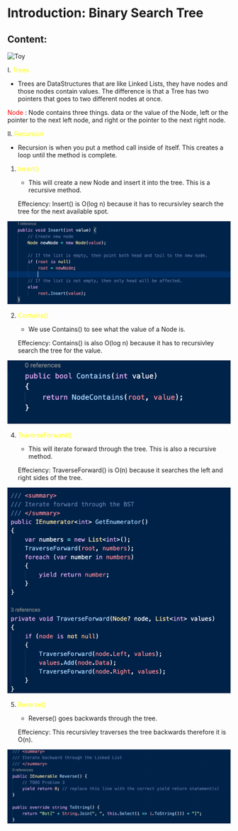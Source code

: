 # Introduction: Binary Search Tree #

## **Content**:

![Toy](../assets/BSTSearch.png "Toy")

I. <span style = "color:yellow"> Trees </span>
   * Trees are DataStructures that are like Linked Lists, they have nodes and those nodes contain values. The difference is that a Tree has two pointers that goes to two different nodes at once.

   <span style = "color:red"> Node </span>: Node contains three things. data or the value of the Node, left or the pointer to the next left node, and right or the pointer to the next right node.

II. <span style = "color:yellow"> Recursion </span>
   * Recursion is when you put a method call inside of itself. This creates a loop until the method is complete.

   1. <span style = "color:yellow"> Insert() </span>
        * This will create a new Node and insert it into the tree. This is a recursive method.

        Effeciency: Insert() is O(log n) because it has to recursivley search the tree for the next available spot.
        
![Code](../assets/BSTinsert.png "Code")

   2. <span style = "color:yellow"> Contains() </span>
        * We use Contains() to see what the value of a Node is.

        Effeciency: Contains() is also O(log n) because it has to recursivley search the tree for the value.

![Code](../assets/Contains.png "Code")

   4. <span style = "color:yellow"> TraverseForward() </span>
        * This will iterate forward through the tree. This is also a recursive method.

        Effeciency: TraverseForward() is O(n) because it searches the left and right sides of the tree.

![Code](../assets/TraverseForward.png "Code")

   5. <span style = "color:yellow"> Reverse() </span>
        * Reverse() goes backwards through the tree.

        Effeciency: This recursivley traverses the tree backwards therefore it is O(n).

![Code](../assets/Reverse.png "Code")
